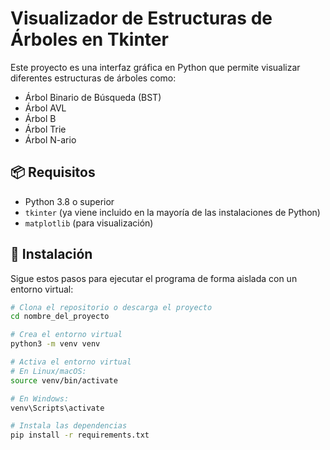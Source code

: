 # Visualizador de Estructuras de Árboles en Tkinter

Este proyecto es una interfaz gráfica en Python que permite visualizar diferentes estructuras de árboles como:

- Árbol Binario de Búsqueda (BST)
- Árbol AVL
- Árbol B
- Árbol Trie
- Árbol N-ario

## 📦 Requisitos

- Python 3.8 o superior
- `tkinter` (ya viene incluido en la mayoría de las instalaciones de Python)
- `matplotlib` (para visualización)

## 🚀 Instalación

Sigue estos pasos para ejecutar el programa de forma aislada con un entorno virtual:

```bash
# Clona el repositorio o descarga el proyecto
cd nombre_del_proyecto

# Crea el entorno virtual
python3 -m venv venv

# Activa el entorno virtual
# En Linux/macOS:
source venv/bin/activate

# En Windows:
venv\Scripts\activate

# Instala las dependencias
pip install -r requirements.txt
